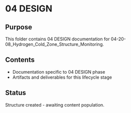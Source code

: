 # 04 DESIGN

## Purpose
This folder contains 04 DESIGN documentation for 04-20-08_Hydrogen_Cold_Zone_Structure_Monitoring.

## Contents
- Documentation specific to 04 DESIGN phase
- Artifacts and deliverables for this lifecycle stage

## Status
Structure created - awaiting content population.
